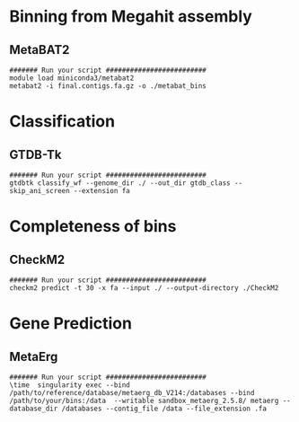 # Binning from Megahit assembly
## MetaBAT2
```
####### Run your script #########################
module load miniconda3/metabat2  
metabat2 -i final.contigs.fa.gz -o ./metabat_bins 
```
# Classification
## GTDB-Tk 
```
####### Run your script #########################
gtdbtk classify_wf --genome_dir ./ --out_dir gtdb_class --skip_ani_screen --extension fa
```
# Completeness of bins
## CheckM2
```
####### Run your script #########################
checkm2 predict -t 30 -x fa --input ./ --output-directory ./CheckM2
```
# Gene Prediction
## MetaErg
```
####### Run your script #########################
\time  singularity exec --bind /path/to/reference/database/metaerg_db_V214:/databases --bind /path/to/your/bins:/data  --writable sandbox_metaerg_2.5.8/ metaerg --database_dir /databases --contig_file /data --file_extension .fa
```

